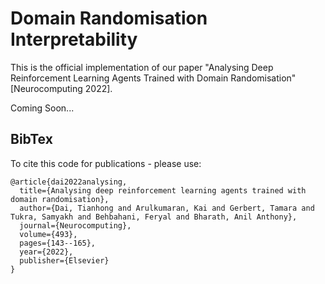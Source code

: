 # Domain Randomisation Interpretability
This is the official implementation of our paper "Analysing Deep Reinforcement Learning Agents Trained with Domain Randomisation" [Neurocomputing 2022]. 

Coming Soon...

## BibTex
To cite this code for publications - please use:
```
@article{dai2022analysing,
  title={Analysing deep reinforcement learning agents trained with domain randomisation},
  author={Dai, Tianhong and Arulkumaran, Kai and Gerbert, Tamara and Tukra, Samyakh and Behbahani, Feryal and Bharath, Anil Anthony},
  journal={Neurocomputing},
  volume={493},
  pages={143--165},
  year={2022},
  publisher={Elsevier}
}
```
